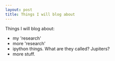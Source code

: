 ```yaml
---
layout: post
title: Things I will blog about
---
```

Things I will blog about:

* my 'research'
* more 'research'
* ipython things. What are they called? Jupiters?
* more stuff.
